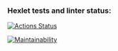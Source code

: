 ### Hexlet tests and linter status:
[![Actions Status](https://github.com/gkorzan/frontend-project-44/workflows/hexlet-check/badge.svg)](https://github.com/gkorzan/frontend-project-44/actions)

[![Maintainability](https://api.codeclimate.com/v1/badges/dff12b0365ee6b78f782/maintainability)](https://codeclimate.com/github/gkorzan/frontend-project-44/maintainability)